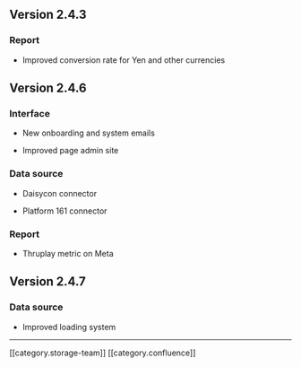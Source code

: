 
## Version 2.4.3

### Report

* Improved conversion rate for Yen and other currencies




## Version 2.4.6

### Interface

* New onboarding and system emails


* Improved page admin site




### Data source

* Daisycon connector


* Platform 161 connector




### Report

* Thruplay metric on Meta




## Version 2.4.7

### Data source

* Improved loading system







*****

[[category.storage-team]] 
[[category.confluence]] 
